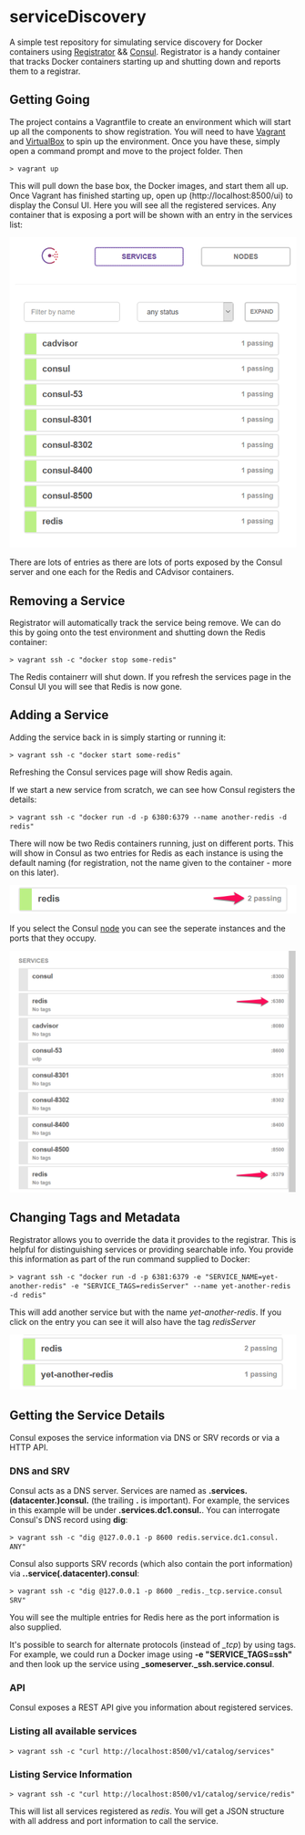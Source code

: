 # serviceDiscovery

A simple test repository for simulating service discovery for Docker containers using [Registrator](https://github.com/gliderlabs/registrator) &&  [Consul](https://github.com/gliderlabs/docker-consul/tree/legacy). Registrator is a handy container that tracks Docker containers starting up and shutting down and reports them to a registrar. 

## Getting Going

The project contains a Vagrantfile to create an environment which will start up all the components to show registration. You will need to have [Vagrant]() and [VirtualBox]() to spin up the environment. Once you have these, simply open a command prompt and move to the project folder. Then

    > vagrant up

This will pull down the base box, the Docker images, and start them all up. Once Vagrant has finished starting up, open up (http://localhost:8500/ui) to display the Consul UI. Here you will see all the registered services. Any container that is exposing a port will be shown with an entry in the services list:

![Consul Services Screen](/images/services.png) 

There are lots of entries as there are lots of ports exposed by the Consul server and one each for the Redis and CAdvisor containers.

## Removing a Service

Registrator will automatically track the service being remove. We can do this by going onto the test environment and shutting down the Redis container:

    > vagrant ssh -c "docker stop some-redis"

The Redis containerr will shut down. If you refresh the services page in the Consul UI you will see that Redis is now gone.

## Adding a Service

Adding the service back in is simply starting or running it:

    > vagrant ssh -c "docker start some-redis"

Refreshing the Consul services page will show Redis again. 

If we start a new service from scratch, we can see how Consul registers the details:

    > vagrant ssh -c "docker run -d -p 6380:6379 --name another-redis -d redis"

There will now be two Redis containers running, just on different ports. This will show in Consul as two entries for Redis as each instance is using the default naming (for registration, not the name given to the container - more on this later). 

![Two Redis instances](/images/two_redis.png)

If you select the Consul [node](http://localhost:8500/ui/#/dc1/nodes/node1) you can see the seperate instances and the ports that they occupy.

![Node Information](/images/node_info.png)

## Changing Tags and Metadata

Registrator allows you to override the data it provides to the registrar. This is helpful for distinguishing services or providing searchable info. You provide this information as part of the run command supplied to Docker:

    > vagrant ssh -c "docker run -d -p 6381:6379 -e "SERVICE_NAME=yet-another-redis" -e "SERVICE_TAGS=redisServer" --name yet-another-redis -d redis"

This will add another service but with the name *yet-another-redis*. If you click on the entry you can see it will also have the tag *redisServer*

![Redis Metadata](/images/metadata.png)

## Getting the Service Details

Consul exposes the service information via DNS or SRV records or via a HTTP API.

### DNS and SRV

Consul acts as a DNS server. Services are named as **<service name>.services.(datacenter.)consul.** (the trailing **.** is important). For example, the services in this example will be under **<service name>.services.dc1.consul.**. You can interrogate Consul's DNS record using **dig**:

    > vagrant ssh -c "dig @127.0.0.1 -p 8600 redis.service.dc1.consul. ANY"

Consul also supports SRV records (which also contain the port information) via **_<service name>._<protocol>.service(.datacenter).consul**:

    > vagrant ssh -c "dig @127.0.0.1 -p 8600 _redis._tcp.service.consul SRV"

You will see the multiple entries for Redis here as the port information is also supplied. 

It's possible to search for alternate protocols (instead of *_tcp*) by using tags. For example, we could run a Docker image using **-e "SERVICE_TAGS=ssh"** and then look up the service using **_someserver._ssh.service.consul**.

### API

Consul exposes a REST API give you information about registered services.

### Listing all available services

    > vagrant ssh -c "curl http://localhost:8500/v1/catalog/services"

### Listing Service Information

    > vagrant ssh -c "curl http://localhost:8500/v1/catalog/service/redis"

This will list all services registered as *redis*. You will get a JSON structure with all address and port information to call the service.